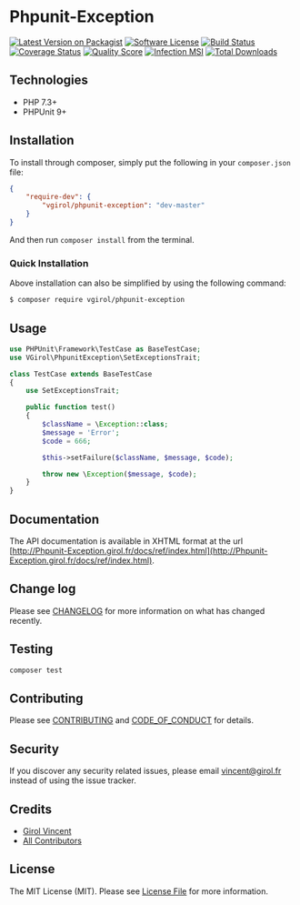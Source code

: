 # Phpunit-Exception

[![Latest Version on Packagist][ico-version]][link-packagist]
[![Software License][ico-license]](LICENSE.md)
[![Build Status][ico-travis]][link-travis]
[![Coverage Status][ico-scrutinizer]][link-scrutinizer]
[![Quality Score][ico-code-quality]][link-code-quality]
[![Infection MSI][ico-mutation]][link-mutation]
[![Total Downloads][ico-downloads]][link-downloads]

## Technologies

- PHP 7.3+
- PHPUnit 9+

## Installation

To install through composer, simply put the following in your `composer.json` file:

```json
{
    "require-dev": {
        "vgirol/phpunit-exception": "dev-master"
    }
}
```

And then run `composer install` from the terminal.

### Quick Installation

Above installation can also be simplified by using the following command:

``` bash
$ composer require vgirol/phpunit-exception
```

## Usage

``` php
use PHPUnit\Framework\TestCase as BaseTestCase;
use VGirol\PhpunitException\SetExceptionsTrait;

class TestCase extends BaseTestCase
{
    use SetExceptionsTrait;

    public function test()
    {
        $className = \Exception::class;
        $message = 'Error';
        $code = 666;

        $this->setFailure($className, $message, $code);

        throw new \Exception($message, $code);
    }
}
```

## Documentation

The API documentation is available in XHTML format at the url [http://Phpunit-Exception.girol.fr/docs/ref/index.html](http://Phpunit-Exception.girol.fr/docs/ref/index.html).

## Change log

Please see [CHANGELOG](CHANGELOG.md) for more information on what has changed recently.

## Testing

``` bash
composer test
```

## Contributing

Please see [CONTRIBUTING](CONTRIBUTING.md) and [CODE_OF_CONDUCT](CODE_OF_CONDUCT.md) for details.

## Security

If you discover any security related issues, please email [vincent@girol.fr](mailto:vincent@girol.fr) instead of using the issue tracker.

## Credits

- [Girol Vincent][link-author]
- [All Contributors][link-contributors]

## License

The MIT License (MIT). Please see [License File](LICENSE.md) for more information.

[ico-version]: https://img.shields.io/packagist/v/VGirol/Phpunit-Exception.svg?style=flat-square
[ico-license]: https://img.shields.io/badge/license-MIT-brightgreen.svg?style=flat-square
[ico-travis]: https://img.shields.io/travis/VGirol/Phpunit-Exception/master.svg?style=flat-square
[ico-scrutinizer]: https://img.shields.io/scrutinizer/coverage/g/VGirol/Phpunit-Exception.svg?style=flat-square
[ico-code-quality]: https://img.shields.io/scrutinizer/g/VGirol/Phpunit-Exception.svg?style=flat-square
[ico-mutation]: https://img.shields.io/endpoint?style=flat-square&url=https%3A%2F%2Fbadge-api.stryker-mutator.io%2Fgithub.com%2FVGirol%2FPhpunit-Exception%2Fmaster
[ico-downloads]: https://img.shields.io/packagist/dt/VGirol/Phpunit-Exception.svg?style=flat-square

[link-packagist]: https://packagist.org/packages/VGirol/Phpunit-Exception
[link-travis]: https://travis-ci.org/VGirol/Phpunit-Exception
[link-scrutinizer]: https://scrutinizer-ci.com/g/VGirol/Phpunit-Exception/code-structure
[link-code-quality]: https://scrutinizer-ci.com/g/VGirol/Phpunit-Exception
[link-downloads]: https://packagist.org/packages/VGirol/Phpunit-Exception
[link-author]: https://github.com/VGirol
[link-mutation]: https://dashboard.stryker-mutator.io/reports/github.com/VGirol/Phpunit-Exception/master
[link-contributors]: ../../contributors
